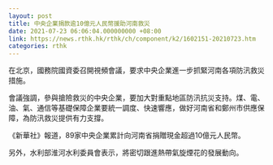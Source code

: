 ```yaml
---
layout: post
title: 中央企業捐款逾10億元人民幣援助河南救災
date: 2021-07-23 06:06:04.000000000 +08:00
link: https://news.rthk.hk/rthk/ch/component/k2/1602151-20210723.htm
categories: rthk
---
```


在北京，國務院國資委召開視頻會議，要求中央企業進一步抓緊河南各項防汛救災措施。

會議強調，參與搶險救災的中央企業，要加大對重點地區防汛抗災支持。煤、電、油、氣、通信等基礎保障企業要統一調度、快速響應，做好河南省和鄭州市供應保障，為防汛救災提供有力支撐。

《新華社》報道，89家中央企業累計向河南省捐贈現金超過10億元人民幣。

另外，水利部淮河水利委員會表示，將密切跟進熱帶氣旋煙花的發展動向。
